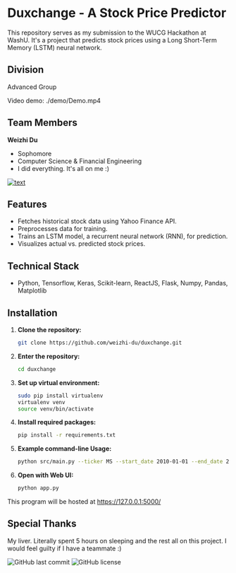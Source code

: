 # Duxchange - A Stock Price Predictor

This repository serves as my submission to the WUCG Hackathon at WashU. It's a project that predicts stock prices using a Long Short-Term Memory (LSTM) neural network. 

## Division

Advanced Group

Video demo: ./demo/Demo.mp4

## Team Members

**Weizhi Du**
- Sophomore
- Computer Science & Financial Engineering
- I did everything. It's all on me :)

[![text](https://img.shields.io/badge/LinkedIn-0077B5?style=for-the-badge&logo=linkedin&logoColor=white)](https://www.linkedin.com/in/duw)

## Features

- Fetches historical stock data using Yahoo Finance API.
- Preprocesses data for training.
- Trains an LSTM model, a recurrent neural network (RNN), for prediction.
- Visualizes actual vs. predicted stock prices.

## Technical Stack

- Python, Tensorflow, Keras, Scikit-learn, ReactJS, Flask, Numpy, Pandas, Matplotlib

## Installation

1. **Clone the repository:**

   ```bash
   git clone https://github.com/weizhi-du/duxchange.git

2. **Enter the repository:**

   ```bash
   cd duxchange
   
3. **Set up virtual environment:**

   ```bash
   sudo pip install virtualenv
   virtualenv venv
   source venv/bin/activate
   
4. **Install required packages:**

   ```bash
   pip install -r requirements.txt

5. **Example command-line Usage:**

   ```bash
   python src/main.py --ticker MS --start_date 2010-01-01 --end_date 2024-09-20 --days_ahead 10

6. **Open with Web UI:**

   ```bash
   python app.py
   
This program will be hosted at https://127.0.0.1:5000/

## Special Thanks

My liver. Literally spent 5 hours on sleeping and the rest all on this project. I would feel guilty if I have a teammate :)


![GitHub last commit](https://img.shields.io/github/last-commit/weizhi-du/duxchange)
![GitHub license](https://img.shields.io/github/license/weizhi-du/duxchange)
